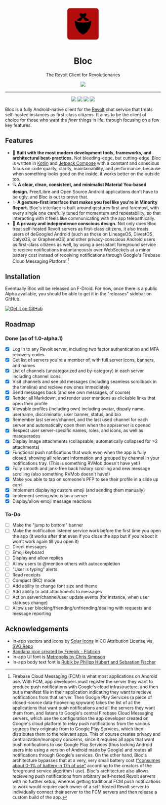 <div align="center">
  <img src="https://github.com/alexispurslane/bloc/blob/develop/app/src/main/res/mipmap-xxxhdpi/ic_launcher.png?raw=true" width="128" height="128" style="display: block; margin: 0 auto"/>
  <h1>Bloc</h1>
  <p>The Revolt Client for Revolutionaries</p>
  <a href="https://github.com/alexispurslane/bloc/actions/workflows/android-ci.yml"><img src="https://github.com/alexispurslane/bloc/actions/workflows/android-ci.yml/badge.svg?branch=main"/></a>
</div>

---

<p align="center">

<img src="https://github.com/alexispurslane/bloc/assets/1920151/7796940e-9007-449a-9a9d-63f301ea85e8" width="24%"/>
<img src="https://github.com/alexispurslane/bloc/assets/1920151/2de26ce9-1f46-4347-859c-f5c7b4fecd5b" width="24%"/>
<img src="https://github.com/alexispurslane/bloc/assets/1920151/0fde9f1a-11c7-42f1-a70c-9190c0b994b5" width="24%"/>
<img src="https://github.com/alexispurslane/bloc/assets/1920151/9a65d26e-a70a-41e5-a2ad-6a4f103891b9" width="24%"/>

</p>

Bloc is a fully Android-native client for the [Revolt](https://revolt.chat)
chat service that treats self-hosted instances as first-class citizens. It aims
to be the client of choice for those who want the *finer* things in life,
through focusing on a few key features.

## Features

- 🚀 **Built with the most modern development tools, frameworks, and
  architectural best-practices.** Not bleeding-edge, but cutting-edge. Bloc is
  written in [Kotlin](https://kotlinlang.org/)
  and [Jetpack Compose](https://developer.android.com/jetpack/compose) with a
  constant and conscious focus on code quality, clarity, maintainability, and
  performance, because when something looks good on the inside, it works better
  on the outside too.
- 🔍 **A clear, clean, consistent, and minimalist Material You-based design.**
  Free/Libre and Open Source Android applications don't have to be ugly, and
  Bloc is out to prove that.
- ✨ **A gesture-first interface that makes you feel like you're in Minority
  Report.** Bloc's interface is built around gestures first and foremost, with
  every single one carefully tuned for momentum and repeatability, so that
  interacting with it feels like communicating with the app telepathically.
- 🔐 **A privacy and independence conscious design.** Not only does Bloc treat
  self-hosted Revolt servers as first-class citizens, it also treats users of
  deGoogled Android (such as those on LineageOS, DivestOS, CalyxOS, or
  GrapheneOS) and other privacy-conscious Android users as first-class citizens
  as well, by using a persistant foreground service to recieve notifications
  instantaneously over WebSockets at a minor battery cost instead of receiving
  notifications through Google's Firebase Cloud Messaging Platform.[^1]

## Installation

Eventually Bloc will be released on F-Droid. For now, once there is a public
Alpha available, you should be able to get it in the "releases" sidebar on
GitHub.

[<img src="https://github.com/machiav3lli/oandbackupx/blob/034b226cea5c1b30eb4f6a6f313e4dadcbb0ece4/badge_github.png"
alt="Get it on GitHub"
height="80">](https://github.com/alexispurslane/bloc/releases/latest)

## Roadmap

### Done (as of 1.0-alpha.1)

- [X] Log in to any Revolt server, including two factor authentication and MFA
  recovery codes
- [X] Get list of servers you're a member of, with full server icons, banners,
  and names
- [X] List of channels (uncategorized and by-category) in each server including
  channel icons
- [X] Visit channels and see old messages (including seamless scrollback in the
  timeline) and recieve new ones immediately
- [X] Send messages back (and see own messages, of course)
- [X] Render all Markdown, and render user mentions as clickable links that
  open their profile
- [X] Viewable profiles (including own) including avatar, dispaly name,
  username, discriminator, user banner, status, and bio
- [X] Remember last server/channel, and the last used channel for each server
  and automatically open them when the app/server is opened
- [X] Respect user server-specific names, roles, and icons, as well as
  masquerades
- [X] Display image attachments (collapsable, automatically collapsed for >2
  attachments)
- [X] Functional push notifications that work even when the app is fully
  closed, showing all relevant information and grouped by channel in your
  notifications tray. (This is something RVMob doesn't have yet!)
- [X] Fully smooth and jank-free back history scrolling and new message
  scrolling (also something RVMob doesn't have!)
- [X] Make you able to tap on someone's PFP to see their profile in a slide up
  card
- [X] Implement displaying custom emoji (and sending them manually)
- [X] Implement seeing who is on a server
- [X] Display/allow emoji message reactions

### To-Do

- [ ] Make the "jump to bottom" banner
- [ ] Make the notification listener service work before the first time you
  open the app (it works after that even if you close the app but if you reboot
  it won't work again till you open it)
- [ ] Direct messages
- [ ] Emoji keyboard
- [ ] Display and allow replies
- [ ] Allow users to @mention others with autocompletion
- [ ] "User is typing" alerts
- [ ] Read receipts
- [ ] Compact (IRC) mode
- [ ] Add ability to change font size and theme
- [ ] Add ability to add attachments to messages
- [ ] Act on server/channel/user update events (for instance, when user
  statuses change)
- [ ] Allow user blocking/friending/unfriending/dealing with requests and
  message reporting

## Acknowledgements

- In-app vectors and icons
  by <a href="https://www.figma.com/community/file/1166831539721848736?ref=svgrepo.com" target="_blank">
  Solar Icons</a> in CC Attribution License
  via <a href="https://www.svgrepo.com/" target="_blank">SVG Repo</a>
- <a href="https://www.flaticon.com/free-icons/bandana" title="bandana icons">
  Bandana icon created by Freepik - Flaticon</a>
- In-app UI font
  is [Metropolis by Chris Simpson](https://fontsarena.com/metropolis-by-chris-simpson/)
- In-app body text font
  is [Rubik by Philipp Hubert and Sebastian Fischer](https://github.com/googlefonts/Rubik)

[^1]: Firebase Cloud Messaging (FCM) is what most applications on Android use.
With FCM, app developers must register the server they want to produce push
notifications with Google's cloud infrastructure, and then put a manifest file
in their application indicating they want to recieve notifications from that
server. Then Google Play Services (a piece of closed-source data-hoovering
spyware) takes the list of all the applications that want push notifications
and all the servers they want them from, and listens to Google's central
Firebase Cloud Messaging servers, which use the configuration the app developer
created on Google's cloud platform to relay push notifications from the various
sources they originate from to Google Play Services, which then distributes
them to the relevant apps. This of course creates privacy and
centralization/monopoly concerns, since it requires all apps that want push
notifications to use Google Play Services (thus locking Android users into
using a version of Android made by Google) and routes all notifications through
Google's services. On the other hand, Bloc's architecture bypasses that at a
very, very small battery
cost (["consumes about 0-1% of battery in 17h of use"](https://docs.ntfy.sh/faq/?h=battery)
according to the creators of the foreground service algorithm I use). Bloc's
architecture also allows recieveing push notifications from arbitrary
self-hosted Revolt servers with no further setup, whereas getting traditional
FCM push notifications to work would require each owner of a self-hosted Revolt
server to individually connect their server to the FCM servers and then release
a custom build of the app.
